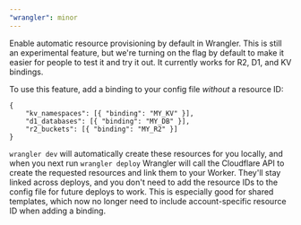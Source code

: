 ```yaml
---
"wrangler": minor
---
```


Enable automatic resource provisioning by default in Wrangler. This is still an experimental feature, but we're turning on the flag by default to make it easier for people to test it and try it out. It currently works for R2, D1, and KV bindings.

To use this feature, add a binding to your config file _without_ a resource ID:

```jsonc
{
    "kv_namespaces": [{ "binding": "MY_KV" }],
    "d1_databases": [{ "binding": "MY_DB" }],
    "r2_buckets": [{ "binding": "MY_R2" }]
}
```

`wrangler dev` will automatically create these resources for you locally, and when you next run `wrangler deploy` Wrangler will call the Cloudflare API to create the requested resources and link them to your Worker. They'll stay linked across deploys, and you don't need to add the resource IDs to the config file for future deploys to work. This is especially good for shared templates, which now no longer need to include account-specific resource ID when adding a binding.
